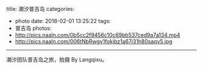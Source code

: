 title: 潮汐普吉岛
categories:
  - photo
date: 2018-02-01 13:25:22
tags:
- 普吉岛
photos:
- http://pics.naaln.com/0b5cc2f9456c10c69bb537ced9a7a134.mp4
- http://pics.naaln.com/006tNbRwgy1fokjbz1a67j31h80saqv5.jpg
---

潮汐团队普吉岛之旅，拍摄 By Langqixu。